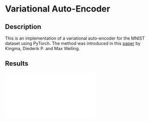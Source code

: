 # Variational Auto-Encoder

## Description
This is an implementation of a variational auto-encoder for the MNIST dataset using PyTorch. 
The method was introduced in this [paper](https://arxiv.org/abs/1312.6114) by Kingma, Diederik P. and Max Welling.

## Results
![Figure](./MNIST/output/loss.pdf)
